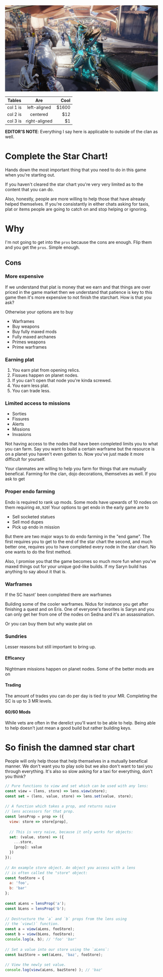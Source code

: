 ![](test.png)

| Tables   |      Are      |  Cool |
|----------|:-------------:|------:|
| col 1 is |  left-aligned | $1600 |
| col 2 is |    centered   |   $12 |
| col 3 is | right-aligned |    $1 |

**EDITOR'S NOTE**: Everything I say here is applicable to outside of the clan as well.

# Complete the Star Chart!
Hands down the most important thing that you need to do in this game when you're starting out.

If you haven't cleared the star chart you're very very limited as to the content that you can do.

Also, honestly, people are more willing to help those that have already helped themselves. If you're consistantly in either chats asking for taxis, plat or items people are going to catch on and stop helping or ignoring.

# Why
I'm not going to get into the `pros` because the cons are enough. Flip them and you get the `pros`. Simple enough.

## Cons
### More expensive
If we understand that plat is money that we earn and that things are over priced in the game market then we understand that patience is key to this game then it's more expensive to not finish the starchart. How is that you ask?

Otherwise your options are to buy
* Warframes
* Buy weapons
* Buy fully maxed mods
* Fully maxed archanes
* Primes weapons
* Prime warframes

### Earning plat
1. You earn plat from opening relics.
1. Fissues happen on planet nodes.
1. If you can't open that node you're kinda screwed.
1. You earn less plat.
1. You can trade less.

### Limited access to missions
* Sorties
* Fissures
* Alerts
* Missions
* Invasions

Not having access to the nodes that have been completed limits you to what you can farm. Say you want to build a certain warframe but the resource is on a planet you haven't even gotten to. Now you've just made it more difficult for yourself. 

Your clanmates are willing to help you farm for things that are mutually benefical. Farming for the clan, dojo decorations, themselves as well. If you ask to get 

### Proper endo farming
Endo is required to rank up mods. Some mods have upwards of 10 nodes on them requiring `40,920`! Your options to get endo in the early game are to
* Sell socketed statues
* Sell mod dupes
* Pick up endo in mission

But there are two major ways to do endo farming in the "end game". The first requires you to get to the end of the star chart the second, and much better one, requires you to have completed every node in the star chart. No one wants to do the first method.

Also, I promise you that the game becomes so much more fun when you've maxed things out for your unique god-like builds. If my Saryn build has anything to say about it that is.

### Warframes
If the SC hasnt' been completed there are warframes

Building some of the cooler warframes. Nidus for instance you get after finishing a quest and on Eris. One of everyone's favorites is Saryn and you can only get her from one of the nodes on Sedna and it's an assassination.

Or you can buy them but why waste plat on

### Sundries
Lesser reasons but still important to bring up.

#### Efficancy
Nightmare missions happen on planet nodes. Some of the better mods are on 

#### Trading
The amount of trades you can do per day is tied to your MR. Completing the SC is up to 3 MR levels.

#### 60/60 Mods
While vets are often in the derelict you'll want to be able to help. Being able to help doesn't just mean a good build but rather building keys. 

# So finish the damned star chart
People will only help those that help themselves in a mutually benefical manner. We don't want you to play solo but we also don't want to taxi you through everything. It's also so slow asking for a taxi for everything, don't you think?



```js
// Pure functions to view and set which can be used with any lens:
const view = (lens, store) => lens.view(store);
const set = (lens, value, store) => lens.set(value, store);

// A function which takes a prop, and returns naive
// lens accessors for that prop.
const lensProp = prop => ({
  view: store => store[prop],

  // This is very naive, because it only works for objects:
  set: (value, store) => ({
    ...store,
    [prop]: value
  })
});

// An example store object. An object you access with a lens
// is often called the "store" object:
const fooStore = {
  a: 'foo',
  b: 'bar'
};

const aLens = lensProp('a');
const bLens = lensProp('b');

// Destructure the `a` and `b` props from the lens using
// the `view()` function.
const a = view(aLens, fooStore);
const b = view(bLens, fooStore);
console.log(a, b); // 'foo' 'bar'

// Set a value into our store using the `aLens`:
const bazStore = set(aLens, 'baz', fooStore);

// View the newly set value.
console.log(view(aLens, bazStore) ); // 'baz'
```
